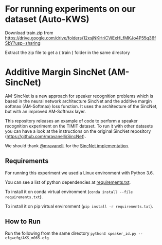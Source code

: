 # For running experiments on our dataset (Auto-KWS)

Download train.zip from https://drive.google.com/drive/folders/12xsjNKHriCViExHLfMKJo4P55q36fSbY?usp=sharing

Extract the zip file to get a ( train ) folder in the same directory

# Additive Margin SincNet (AM-SincNet)
AM-SincNet is a new approach for speaker recognition problems which is based in the neural network architecture SincNet and the additive margin softmax  (AM-Softmax) loss function. It uses the architecture of the SincNet, but with an improved AM-Softmax layer.

This repository releases an example of code to perform a speaker recognition experiment on the TIMIT dataset. To run it with other datasets you can have a look at the instructions on the original SincNet repository (https://github.com/mravanelli/SincNet).

We should thank [@mravanelli](https://github.com/mravanelli/) for the [SincNet implementation](https://github.com/mravanelli/SincNet).

## Requirements
For running this experiment we used a Linux environment with Python 3.6.

You can see a list of python dependencies at [requirements.txt](requirements.txt).

To install it on conda virtual environment (`conda install --file requirements.txt`).

To install it on pip virtual environment (`pip install -r requirements.txt`).

## How to Run

Run the following from the same directory
``
python3 speaker_id.py --cfg=cfg/AKS_m065.cfg 
``

